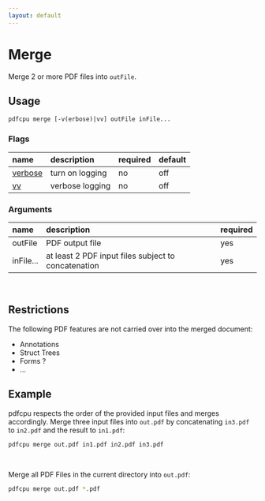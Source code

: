 ```yaml
---
layout: default
---
```


# Merge

Merge 2 or more PDF files into `outFile`.

## Usage

```
pdfcpu merge [-v(erbose)|vv] outFile inFile...
```

### Flags

| name         | description       | required | default
|:-------------|:------------------|:---------|:-
| [verbose](../getting_started.md) | turn on logging     | no       | off
| [vv](../getting_started.md)      | verbose logging     | no       | off

### Arguments

| name         | description         | required
|:-------------|:--------------------|:--------
| outFile      | PDF output file     | yes  
| inFile...    | at least 2 PDF input files subject to concatenation | yes

<br>

## Restrictions

The following PDF features are not carried over into the merged document:

* Annotations
* Struct Trees
* Forms ?
* ...

## Example

pdfcpu respects the order of the provided input files and merges accordingly. Merge three input files into `out.pdf` by concatenating `in3.pdf` to `in2.pdf` and the result to `in1.pdf`:

```sh
pdfcpu merge out.pdf in1.pdf in2.pdf in3.pdf
```

<br>

Merge all PDF Files in the current directory into `out.pdf`:

```sh
pdfcpu merge out.pdf *.pdf
```